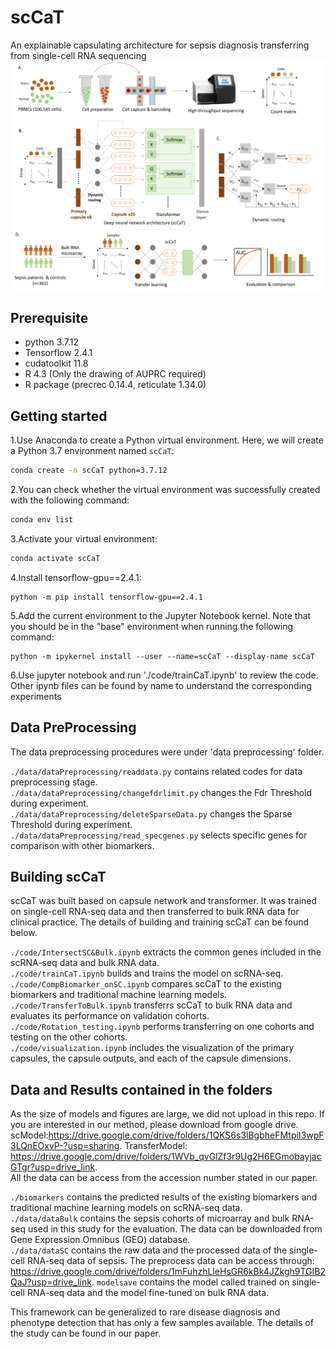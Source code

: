 # scCaT
An explainable capsulating architecture for sepsis diagnosis transferring from single-cell RNA sequencing
![Image text](https://github.com/DM0815/scCaT/blob/master/Framework.jpg)

## Prerequisite
* python 3.7.12
* Tensorflow 2.4.1
* cudatoolkit 11.8
* R 4.3 (Only the drawing of AUPRC required)
* R package (precrec 0.14.4, reticulate 1.34.0)
  
## Getting started
1.Use Anaconda to create a Python virtual environment. Here, we will create a Python 3.7 environment named `scCaT`:

```cmd
conda create -n scCaT python=3.7.12
```

2.You can check whether the virtual environment was successfully created with the following command:

```cmd
conda env list
```

3.Activate your virtual environment:

```cmd
conda activate scCaT
```


4.Install tensorflow-gpu==2.4.1:

```
python -m pip install tensorflow-gpu==2.4.1
```

5.Add the current environment to the Jupyter Notebook kernel. Note that you should be in the "base" environment when running the following command:

```
python -m ipykernel install --user --name=scCaT --display-name scCaT
```

6.Use jupyter notebook and run './code/trainCaT.ipynb' to review the code. Other ipynb files can be found by name to understand the corresponding experiments


## Data PreProcessing 
The data preprocessing procedures were under 'data preprocessing' folder.

`./data/dataPreprocessing/readdata.py` contains related codes for data preprocessing stage.   
`./data/dataPreprocessing/changefdrlimit.py` changes the Fdr Threshold during experiment.   
`./data/dataPreprocessing/deleteSparseData.py` changes the Sparse Threshold during experiment.   
`./data/dataPreprocessing/read_specgenes.py` selects specific genes for comparison with other biomarkers.

## Building scCaT
scCaT was built based on capsule network and transformer. It was trained on single-cell RNA-seq data and then transferred to bulk RNA data for clinical practice. The details of building and training scCaT can be found below.

`./code/IntersectSC&Bulk.ipynb` extracts the common genes included in the scRNA-seq data and bulk RNA data.   
`./code/trainCaT.ipynb` builds and trains the model on scRNA-seq.   
`./code/CompBiomarker_onSC.ipynb` compares scCaT to the existing biomarkers and traditional machine learning models.   
`./code/TransferToBulk.ipynb` transferrs scCaT to bulk RNA data and evaluates its performance on validation cohorts.   
`./code/Rotation_testing.ipynb` performs transferring on one cohorts and testing on the other cohorts.   
`./code/visualization.ipynb` includes the visualization of the primary capsules, the capsule outputs, and each of the capsule dimensions.  

## Data and Results contained in the folders
As the size of models and figures are large,  we did not upload in this repo. If you are interested in our method, please download from google drive. scModel:https://drive.google.com/drive/folders/1QKS6s3lBgbheFMtpiI3wpF3LQnEOxvP-?usp=sharing. TransferModel: https://drive.google.com/drive/folders/1WVb_qvGlZf3r9Ug2H6EGmobayjacGTgr?usp=drive_link.  
All the data can be access from the accession number stated in our paper.

`./biomarkers` contains the predicted results of the existing biomarkers and traditional machine learning models on scRNA-seq data.   
`./data/dataBulk` contains the sepsis cohorts of microarray and bulk RNA-seq used in this study for the evaluation. The data can be downloaded from Gene Expression Omnibus (GEO) database.   
`./data/dataSC` contains the raw data and the processed data of the single-cell RNA-seq data of sepsis. The preprocess data can be access through: https://drive.google.com/drive/folders/1mFuhzhLleHsGR6kBk4JZkgh9TGIB2QaJ?usp=drive_link.
`modelsave` contains the model called trained on single-cell RNA-seq data and the model fine-tuned on bulk RNA data.


    
This framework can be generalized to rare disease diagnosis and phenotype detection that has only a few samples available. The details of the study can be found in our paper.
